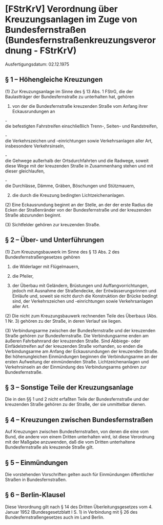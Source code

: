 # [FStrKrV] Verordnung über Kreuzungsanlagen im Zuge von Bundesfernstraßen  (Bundesfernstraßenkreuzungsverordnung - FStrKrV)

Ausfertigungsdatum: 02.12.1975

 

## § 1 – Höhengleiche Kreuzungen

(1) Zur Kreuzungsanlage im Sinne des § 13 Abs. 1 FStrG, die der Baulastträger der Bundesfernstraße zu unterhalten hat, gehören

1. von der die Bundesfernstraße kreuzenden Straße vom Anfang ihrer Eckausrundungen an

\-  
die befestigten Fahrstreifen einschließlich Trenn-, Seiten- und Randstreifen,

\-  
die Verkehrszeichen und -einrichtungen sowie Verkehrsanlagen aller Art, insbesondere Verkehrsinseln,

\-  
die Gehwege außerhalb der Ortsdurchfahrten und die Radwege, soweit diese Wege mit der kreuzenden Straße in Zusammenhang stehen und mit dieser gleichlaufen,

\-  
die Durchlässe, Dämme, Gräben, Böschungen und Stützmauern,

2. die durch die Kreuzung bedingten Lichtzeichenanlagen.

(2) Eine Eckausrundung beginnt an der Stelle, an der der erste Radius die Ecken der Straßenränder von der Bundesfernstraße und der kreuzenden Straße abzurunden beginnt.

(3) Sichtfelder gehören zur kreuzenden Straße.


## § 2 – Über- und Unterführungen

(1) Zum Kreuzungsbauwerk im Sinne des § 13 Abs. 2 des Bundesfernstraßengesetzes gehören

1. die Widerlager mit Flügelmauern,

2. die Pfeiler,

3. der Überbau mit Geländern, Brüstungen und Auffangvorrichtungen, jedoch mit Ausnahme der Straßendecke, der Entwässerungsrinnen und Einläufe und, soweit sie nicht durch die Konstruktion der Brücke bedingt sind, der Verkehrszeichen und -einrichtungen sowie Verkehrsanlagen aller Art.

(2) Die nicht zum Kreuzungsbauwerk rechnenden Teile des Überbaus (Abs. 1 Nr. 3) gehören zu der Straße, in deren Verlauf sie liegen.

(3) Verbindungsarme zwischen der Bundesfernstraße und der kreuzenden Straße gehören zur Bundesfernstraße. Die Verbindungsarme enden am äußeren Fahrbahnrand der kreuzenden Straße. Sind Abbiege- oder Einfädelstreifen auf der kreuzenden Straße vorhanden, so enden die Verbindungsarme am Anfang der Eckausrundungen der kreuzenden Straße. Bei höhenungleichen Einmündungen beginnen die Verbindungsarme an der ersten Aufweitung der einmündenden Straße. Lichtzeichenanlagen und Verkehrsinseln an der Einmündung des Verbindungsarms gehören zur Bundesfernstraße.


## § 3 – Sonstige Teile der Kreuzungsanlage

Die in den §§ 1 und 2 nicht erfaßten Teile der Bundesfernstraße und der kreuzenden Straße gehören zu der Straße, der sie unmittelbar dienen.


## § 4 – Kreuzungen zwischen Bundesfernstraßen

Auf Kreuzungen zwischen Bundesfernstraßen, von denen die eine vom Bund, die andere von einem Dritten unterhalten wird, ist diese Verordnung mit der Maßgabe anzuwenden, daß die vom Dritten unterhaltene Bundesfernstraße als kreuzende Straße gilt.


## § 5 – Einmündungen

Die vorstehenden Vorschriften gelten auch für Einmündungen öffentlicher Straßen in Bundesfernstraßen.


## § 6 – Berlin-Klausel

Diese Verordnung gilt nach § 14 des Dritten Überleitungsgesetzes vom 4. Januar 1952 (Bundesgesetzblatt I S. 1) in Verbindung mit § 26 des Bundesfernstraßengesetzes auch im Land Berlin.
